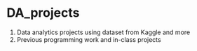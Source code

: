 # DA_projects

1. Data analytics projects using dataset from Kaggle and more
2. Previous programming work and in-class projects

